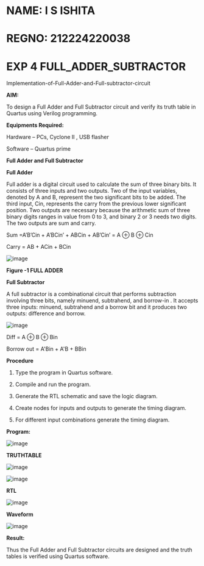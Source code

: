 # NAME: I S ISHITA
# REGNO: 212224220038
# EXP 4 FULL_ADDER_SUBTRACTOR

Implementation-of-Full-Adder-and-Full-subtractor-circuit

**AIM:**

To design a Full Adder and Full Subtractor circuit and verify its truth table in Quartus using Verilog programming.

**Equipments Required:**

Hardware – PCs, Cyclone II , USB flasher

Software – Quartus prime

**Full Adder and Full Subtractor**

**Full Adder**

Full adder is a digital circuit used to calculate the sum of three binary bits. It consists of three inputs and two outputs. Two of the input variables, denoted by A and B, represent the two significant bits to be added. The third input, Cin, represents the carry from the previous lower significant position. Two outputs are necessary because the arithmetic sum of three binary digits ranges in value from 0 to 3, and binary 2 or 3 needs two digits. The two outputs are sum and carry.

Sum =A’B’Cin + A’BCin’ + ABCin + AB’Cin’ = A ⊕ B ⊕ Cin 

Carry = AB + ACin + BCin

![image](https://github.com/naavaneetha/FULL_ADDER_SUBTRACTOR/assets/154305477/0f30ba51-5ffb-4198-845f-18e054f675e7)

**Figure -1 FULL ADDER**

**Full Subtractor**

A full subtractor is a combinational circuit that performs subtraction involving three bits, namely minuend, subtrahend, and borrow-in . It accepts three inputs: minuend, subtrahend and a borrow bit and it produces two outputs: difference and borrow.

![image](https://github.com/naavaneetha/FULL_ADDER_SUBTRACTOR/assets/154305477/02b24f51-ab51-4304-9ad6-7b81ffc1ead5)

Diff = A ⊕ B ⊕ Bin 

Borrow out = A'Bin + A'B + BBin

**Procedure**

1.	Type the program in Quartus software.

2.	Compile and run the program.

3.	Generate the RTL schematic and save the logic diagram.

4.	Create nodes for inputs and outputs to generate the timing diagram.

5.	For different input combinations generate the timing diagram.



**Program:**

![image](https://github.com/user-attachments/assets/757fc223-a773-4fe1-9bc1-0c960a93248a)

**TRUTHTABLE**

![image](https://github.com/user-attachments/assets/7a090a19-e76d-4284-ac53-3fb7645767f7)

![image](https://github.com/user-attachments/assets/78a262a0-ab01-49f4-a98b-e65a1aa074ec)

**RTL**

![image](https://github.com/user-attachments/assets/2d6ada3a-7882-48f7-ad3b-379cb4550b1f)



**Waveform**

![image](https://github.com/user-attachments/assets/944bfec1-e456-4da9-8313-a7dd466eabd1)


**Result:**

Thus the Full Adder and Full Subtractor circuits are designed and the truth tables is verified using Quartus software.



